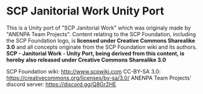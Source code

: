 # SCP Janitorial Work Unity Port
 
This is a Unity port of "SCP Janitorial Work" which was originaly made by "ANENPA Team Projects".
Content relating to the SCP Foundation, including the SCP Foundation logo, is __licensed under Creative Commons Sharealike 3.0__ and all concepts originate from the SCP Foundation wiki and its authors.
__SCP - Janitorial Work - Unity Port, being derived from this content, is hereby also released under Creative Commons Sharealike 3.0__

SCP Foundation wiki: http://www.scpwiki.com
CC-BY-SA 3.0: https://creativecommons.org/licenses/by-sa/3.0/
ANENPA Team Projects' discord server: https://discord.gg/Q8Gr2HE
